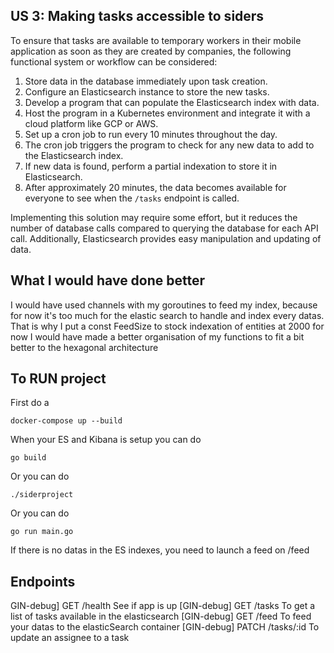 ## US 3: Making tasks accessible to siders

To ensure that tasks are available to temporary workers in their mobile application as soon as they are created by companies, the following functional system or workflow can be considered:

1. Store data in the database immediately upon task creation.
2. Configure an Elasticsearch instance to store the new tasks.
3. Develop a program that can populate the Elasticsearch index with data.
4. Host the program in a Kubernetes environment and integrate it with a cloud platform like GCP or AWS.
5. Set up a cron job to run every 10 minutes throughout the day.
6. The cron job triggers the program to check for any new data to add to the Elasticsearch index.
7. If new data is found, perform a partial indexation to store it in Elasticsearch.
8. After approximately 20 minutes, the data becomes available for everyone to see when the `/tasks` endpoint is called.

Implementing this solution may require some effort, but it reduces the number of database calls compared to querying the database for each API call. Additionally, Elasticsearch provides easy manipulation and updating of data.


## What I would have done better

I would have used channels with my goroutines to feed my index, because for now it's too much for the elastic search to handle and index every datas. 
That is why I put a const FeedSize to stock indexation of entities at 2000 for now
I would have made a better organisation of my functions to fit a bit better to the hexagonal architecture

## To RUN project 
First do a 
```
docker-compose up --build
```

When your ES and Kibana is setup you can do

```
go build
```

Or you can do 

```
./siderproject
```

Or you can do 
```
go run main.go
```

If there is no datas in the ES indexes, you need to launch a feed on /feed

## Endpoints

GIN-debug] GET    /health                    See if app is up
[GIN-debug] GET    /tasks                    To get a list of tasks available in the elasticsearch
[GIN-debug] GET    /feed                     To feed your datas to the elasticSearch container
[GIN-debug] PATCH  /tasks/:id                To update an assignee to a task

